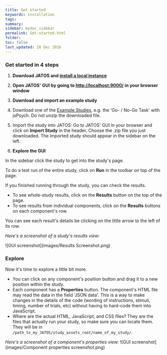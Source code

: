 ```yaml
---
title: Get started
keywords: installation
tags:
summary:
sidebar: mydoc_sidebar
permalink: Get-started.html
folder:
toc: false
last_updated: 28 Dec 2016
---
```


### Get started in 4 steps

1. **Download JATOS and [install a local instance](Installation.html#easy-installation-on-your-local-computer)**

1. **Open JATOS' GUI by going to <a href="http://localhost:9000/" target="_blank">http://localhost:9000/</a> in your browser window**

1. **Download and import an example study**

  1. Download one of the [Example Studies](http://www.jatos.org/http://www.jatos.org/Example-Studies.html), e.g. the 'Go- / No-Go Task' with jsPsych. Do not unzip the downloaded file. 

  1. Import the study into JATOS: Go to JATOS' GUI in your browser and click on **Import Study** in the header. Choose the .zip file you just downloaded. The imported study should appear in the sidebar on the left.

1. **Explore the GUI**

  In the sidebar click the study to get into the study's page. 

  To do a test run of the entire study, click on **Run** in the toolbar on top of the page.

  If you finished running through the study, you can check the results. 
  * To see whole-study results, click on the **Results** button on the top of the page.
  * To see results from individual components, click on the **Results** buttons on each component's row.

  You can see each result's details be clicking on the little arrow to the left of its row.

  _Here's a screenshot of a study's results view:_

![GUI screenshot](images/Results Screenshot.png)

### Explore

Now it's time to explore a little bit more.

* You can click on any component's position button and drag it to a new position within the study. 
* Each component has a **Properties** button. The component's HTML file may read the data in the field 'JSON data'. This is a way to make changes in the details of the code (wording of instructions, stimuli, timing, number of trials, etc) without having to hard-code them into JavaScript. 
* Where are the actual HTML, JavaScript, and CSS files? They are the files that actually run your study, so make sure you can locate them. They will be in `/path_to_my_JATOS/study_assets_root/name_of_my_study/`.

_Here's a screenshot of a component's properties view:_
![GUI screenshot](images/Component properties screenshot.png)
